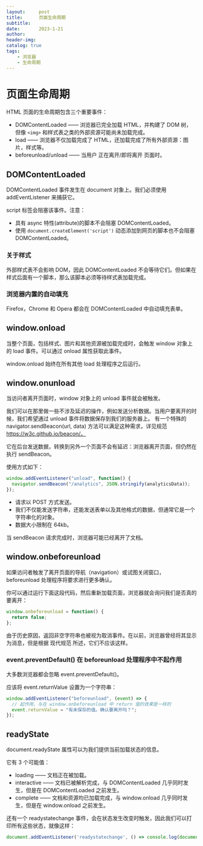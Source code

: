 ```yaml
---
layout:     post
title:      页面生命周期
subtitle:   
date:       2023-1-21
author:     
header-img: 
catalog: true
tags:
    - 浏览器
    - 生命周期
---
```

# 页面生命周期
HTML 页面的生命周期包含三个重要事件：
- DOMContentLoaded —— 浏览器已完全加载 HTML，并构建了 DOM 树，但像 `<img>` 和样式表之类的外部资源可能尚未加载完成。
- load —— 浏览器不仅加载完成了 HTML，还加载完成了所有外部资源：图片，样式等。
- beforeunload/unload —— 当用户 正在离开/即将离开 页面时。

## DOMContentLoaded
DOMContentLoaded 事件发生在 document 对象上。我们必须使用 addEventListener 来捕获它。

script 标签会阻塞该事件。注意：
- 具有 async 特性(attribute)的脚本不会阻塞 DOMContentLoaded。
- 使用 `document.createElement('script')` 动态添加到网页的脚本也不会阻塞 DOMContentLoaded。

### 关于样式
外部样式表不会影响 DOM，因此 DOMContentLoaded 不会等待它们。但如果在样式后面有一个脚本，那么该脚本必须等待样式表加载完成。

### 浏览器内置的自动填充
Firefox，Chrome 和 Opera 都会在 DOMContentLoaded 中自动填充表单。

## window.onload
当整个页面，包括样式、图片和其他资源被加载完成时，会触发 window 对象上的 load 事件。可以通过 onload 属性获取此事件。

window.onload 始终在所有其他 load 处理程序之后运行。

## window.onunload
当访问者离开页面时，window 对象上的 unload 事件就会被触发。

我们可以在那里做一些不涉及延迟的操作，例如发送分析数据。当用户要离开的时候，我们希望通过 unload 事件将数据保存到我们的服务器上。
有一个特殊的 navigator.sendBeacon(url, data) 方法可以满足这种需求，详见规范 https://w3c.github.io/beacon/。

它在后台发送数据，转换到另外一个页面不会有延迟：浏览器离开页面，但仍然在执行 sendBeacon。

使用方式如下：
```javascript
window.addEventListener("unload", function() {
  navigator.sendBeacon("/analytics", JSON.stringify(analyticsData));
});
```

- 请求以 POST 方式发送。
- 我们不仅能发送字符串，还能发送表单以及其他格式的数据，但通常它是一个字符串化的对象。
- 数据大小限制在 64kb。

当 sendBeacon 请求完成时，浏览器可能已经离开了文档。

## window.onbeforeunload
如果访问者触发了离开页面的导航（navigation）或试图关闭窗口，beforeunload 处理程序将要求进行更多确认。

你可以通过运行下面这段代码，然后重新加载页面，浏览器就会询问我们是否真的要离开：
```javascript
window.onbeforeunload = function() {
  return false;
};
```

由于历史原因，返回非空字符串也被视为取消事件。在以前，浏览器曾经将其显示为消息，但是根据 现代规范 所述，它们不应该这样。

### event.preventDefault() 在 beforeunload 处理程序中不起作用
大多数浏览器都会忽略 event.preventDefault()。

应该将 event.returnValue 设置为一个字符串：
```javascript
window.addEventListener("beforeunload", (event) => {
  // 起作用，与在 window.onbeforeunload 中 return 值的效果是一样的
  event.returnValue = "有未保存的值。确认要离开吗？";
});
```

## readyState
document.readyState 属性可以为我们提供当前加载状态的信息。

它有 3 个可能值：
- loading —— 文档正在被加载。
- interactive —— 文档已被解析完成，与 DOMContentLoaded 几乎同时发生，但是在 DOMContentLoaded 之前发生。
- complete —— 文档和资源均已加载完成，与 window.onload 几乎同时发生，但是在 window.onload 之前发生。

还有一个 readystatechange 事件，会在状态发生改变时触发，因此我们可以打印所有这些状态，就像这样：
```javascript
document.addEventListener('readystatechange', () => console.log(document.readyState));
```
